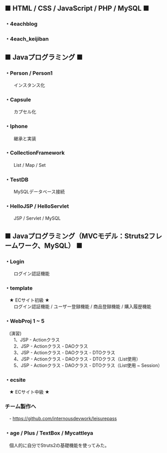 
## ■ HTML / CSS / JavaScript / PHP / MySQL ■
### ・4eachblog
### ・4each_keijiban

## ■ Javaプログラミング ■

### ・Person / Person1
　　インスタンス化

### ・Capsule
　　カプセル化

### ・Iphone
　　継承と実装

### ・CollectionFramework
　　List / Map / Set

### ・TestDB
　　MySQLデータベース接続

### ・HelloJSP / HelloServlet
　　JSP / Servlet / MySQL

## ■ Javaプログラミング（MVCモデル：Struts2フレームワーク、MySQL） ■

### ・Login
　　ログイン認証機能

### ・template
　★ ECサイト初級 ★  
　　ログイン認証機能 / ユーザー登録機能 / 商品登録機能 / 購入履歴機能

### ・WebProj 1 ~ 5
　(演習)  
　　1、JSP - Actionクラス  
　　2、JSP - Actionクラス - DAOクラス  
　　3、JSP - Actionクラス - DAOクラス - DTOクラス  
　　4、JSP - Actionクラス - DAOクラス - DTOクラス（List使用）  
　　5、JSP - Actionクラス - DAOクラス - DTOクラス（List使用 ~ Session）  

### ・ecsite
　★ ECサイト中級 ★  

### チーム製作へ
　- https://github.com/internousdevwork/leisurepass

### ・age / Plus / TextBox / Mycattleya  
　個人的に自分でStruts2の基礎機能を使ってみた。
